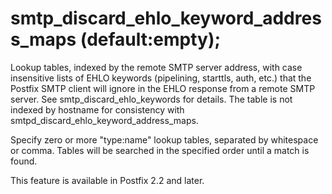 # smtp_discard_ehlo_keyword_address_maps (default:empty); 

 Lookup tables, indexed by the remote SMTP server address, with
case insensitive lists of EHLO keywords (pipelining, starttls, auth,
etc.) that the Postfix SMTP client will ignore in the EHLO response from a
remote SMTP server. See smtp_discard_ehlo_keywords for details. The
table is not indexed by hostname for consistency with
smtpd_discard_ehlo_keyword_address_maps. 


Specify zero or more "type:name" lookup tables, separated by
whitespace or comma. Tables will be searched in the specified order
until a match is found.


 This feature is available in Postfix 2.2 and later. 


